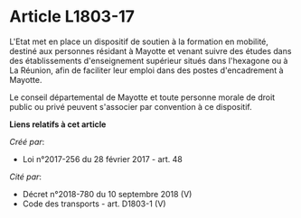 # Article L1803-17

L'Etat met en place un dispositif de soutien à la formation en mobilité, destiné aux personnes résidant à Mayotte et venant
suivre des études dans des établissements d'enseignement supérieur situés dans l'hexagone ou à La Réunion, afin de faciliter
leur emploi dans des postes d'encadrement à Mayotte.

Le conseil départemental de Mayotte et toute personne morale de droit public ou privé peuvent s'associer par convention à ce
dispositif.

**Liens relatifs à cet article**

_Créé par_:

  - Loi n°2017-256 du 28 février 2017 - art. 48

_Cité par_:

  - Décret n°2018-780 du 10 septembre 2018 (V)
  - Code des transports - art. D1803-1 (V)
